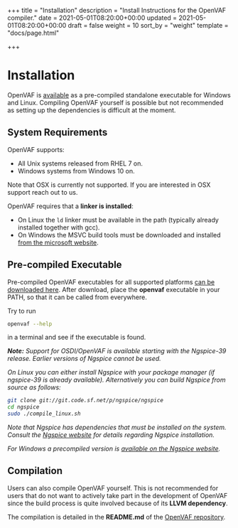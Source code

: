 +++
title = "Installation"
description = "Install Instructions for the OpenVAF compiler."
date = 2021-05-01T08:20:00+00:00
updated = 2021-05-01T08:20:00+00:00
draft = false
weight = 10
sort_by = "weight"
template = "docs/page.html"

+++

# Installation

OpenVAF is [available](../../../download) as a pre-compiled standalone executable for 
Windows and Linux.
Compiling OpenVAF yourself is possible but not recommended as setting up the dependencies is difficult at the moment.

## System Requirements

OpenVAF supports:

* All Unix systems released from RHEL 7 on. 
* Windows systems from Windows 10 on. 

Note that OSX is currently not supported.
If you are interested in OSX support reach out to us.

OpenVAF requires that a **linker is installed**:
* On Linux the `ld` linker must be available in the path (typically already installed together with gcc). 
* On Windows the MSVC build tools must be downloaded and installed [from the microsoft website](https://visualstudio.microsoft.com/downloads/?q=build+tools#build-tools-for-visual-studio-2022).


## Pre-compiled Executable

Pre-compiled OpenVAF executables for all supported platforms [can be downloaded here](../../../download). 
After download, place the **openvaf** executable in your PATH, so that it can be called from everywhere. 

Try to run 

```bash
openvaf --help
``` 

in a terminal and see if the executable is found.


<div class="card">
  <div class="card-body">
   <i>
  <strong>Note:</strong> Support for OSDI/OpenVAF is available starting with the Ngspice-39 release. Earlier versions of Ngspice cannot be used.

  On Linux you can either install Ngspice with your package manager (if ngspice-39 is already available). Alternatively you can build Ngspice from source as follows:
  
  ``` bash
  git clone git://git.code.sf.net/p/ngspice/ngspice
  cd ngspice
  sudo ./compile_linux.sh
  ```
  Note that Ngspice has dependencies that must be installed on the system.
  Consult the [Ngspice website](https://ngspice.sourceforge.io/) for details regarding Ngspice installation.

  For Windows a precompiled version is [available on the Ngspice website](https://ngspice.sourceforge.io/download.html).

  </i>
  </div>
</div>

## Compilation

Users can also compile OpenVAF yourself. 
This is not recommended for users that do not want to actively take part in the development of OpenVAF
since the build process is quite involved because of its **LLVM dependency**. 

The compilation is detailed in the **README.md** of the [OpenVAF repository](https://github.com/pascalkuthe/OpenVAF).

